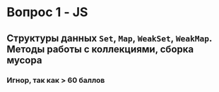 # Вопрос 1 - JS
## Структуры данных `Set`, `Map`, `WeakSet`, `WeakMap`. Методы работы с коллекциями, сборка мусора
### Игнор, так как > 60 баллов